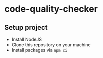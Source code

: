 # code-quality-checker

## Setup project

- Install NodeJS
- Clone this repository on your machine
- Install packages via `npm ci`
